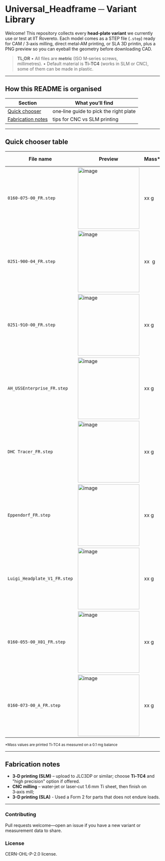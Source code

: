 # Universal\_Headframe ─ Variant Library 
Welcome!  This repository collects every **head‑plate variant** we currently use or test at IIT Rovereto.  Each model comes as a STEP file (`.step`) ready for CAM / 3‑axis milling, direct metal‑AM printing, or SLA 3D printin, plus a PNG preview so you can eyeball the geometry before downloading CAD.

> **TL;DR**  • All files are **metric** (ISO M‑series screws, millimetres). • Default material is **Ti‑TC4** (works in SLM or CNC), some of them can be made in plastic.

---

## How this README is organised

| Section                                 | What you’ll find                              |
| --------------------------------------- | --------------------------------------------- |
| [Quick chooser](#quick-chooser-table)   | one‑line guide to pick the right plate        |
| [Fabrication notes](#fabrication-notes) | tips for CNC vs SLM printing                  |

---

## Quick chooser table

| File name                    | Preview                                           | Mass\* | Aperture Ø | Typical use‑case                                                         |
| ---------------------------- | ------------------------------------------------- | ------ | ---------- | ------------------------------------------------------------------------ |
| `0160-075-00_FR.step`        |<img width="200" height="200" alt="image" src="https://github.com/user-attachments/assets/d9629387-1684-4be4-83f3-da9fcd6184ba" /> | xx g | x mm       | **Allen institute lineage** 	titanium headframe utilized with the [SHIELD]( https://cad.onshape.com/publications/a9da3d5bea6057b1de9dcbe4/) implant for dual hemisphere electrophysiological recordings|
| `0251-900-04_FR.step`        |<img width="200" height="200" alt="image" src="https://github.com/user-attachments/assets/737602b0-636a-4b25-b1ce-7d8e50378b73" />| xx  g | x mm       | **Allen institute lineage**  Headframe-shank mounted stylus for setting stereotax clamp location with respect to Bregma|
| `0251-910-00_FR.step`        |<img width="200" height="200" alt="image" src="https://github.com/user-attachments/assets/52fde1f3-948a-418d-be3b-6fbe77c8fc69" />| xx g | x mm        |**Allen institute lineage**Headframe-shank mounted Whole Hemisphere Implant Tracer |
| `AH_USSEnterprise_FR.step`   |<img width="200" height="200" alt="image" src="https://github.com/user-attachments/assets/b2470306-d3b9-465a-a05c-f2e43692bdff" />| xx g | x mm        | **Skull‑contoured** geometry—full compatibility, acute imaging, [SHIELD]( https://cad.onshape.com/publications/a9da3d5bea6057b1de9dcbe4/) implant for dual hemisphere electrophysiological recordings |
| `DHC Tracer_FR.step`         |<img width="200" height="200" alt="image" src="https://github.com/user-attachments/assets/56db0925-8883-4969-b1a7-c4388b0afbe0" />| xx g | x mm       | Headframe-shank mounted Dual Hemisphere Implant Tracer       			           |
| `Eppendorf_FR.step`          |<img width="200" height="200" alt="image" src="https://github.com/user-attachments/assets/45404b41-67d2-434d-981d-b1479ca10d60" />| xx g | x mm       | Plate with keyed seat for Eppendorf to insert NP2 shanks            |
| `Luigi_Headplate_V1_FR.step` |<img width="200" height="200" alt="image" src="https://github.com/user-attachments/assets/6ceb3b4a-dbaf-4a54-848c-202b832a638d" />| xx g | x mm       | Luigi petrucco variant Ephys|
| `0160-055-00_X01_FR.step`    |<img width="200" height="200" alt="image" src="https://github.com/user-attachments/assets/b7f07272-9334-41a1-8d5c-6cd5b2c36aa6" />| xx g | x mm       | variant.                |
| `0160-073-00_A_FR.step`      |<img width="200" height="200" alt="image" src="https://github.com/user-attachments/assets/6c8d0bb0-3c38-4c7e-b21b-645305a426ff" />| xx g | x mm       | **Allen institute lineage** 	titanium headframe utilized with the [SHIELD]( https://cad.onshape.com/publications/a9da3d5bea6057b1de9dcbe4/) implant for whole hemisphere electrophysiological recordings - Version 2 - Ring style.|

<sub>\*Mass values are printed Ti‑TC4 as measured on a 0.1 mg balance</sub>

---

## Fabrication notes

* **3‑D printing (SLM)** – upload to JLC3DP or similar; choose **Ti‑TC4** and "high precision" option if offered.
* **CNC milling** – water‑jet or laser‑cut 1.6 mm Ti sheet, then finish on 3‑axis mill;
* **3-D printing  (SLA)** - Used a Form 2 for parts that does not endure loads.

---


### Contributing

Pull requests welcome—open an issue if you have a new variant or measurement data to share.

### License

CERN-OHL-P-2.0 license.
